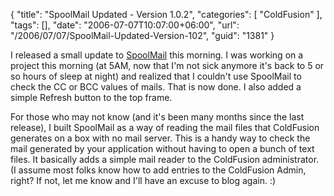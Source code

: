 {
	"title": "SpoolMail Updated - Version 1.0.2",
	"categories": [
		"ColdFusion"
	],
	"tags": [],
	"date": "2006-07-07T10:07:00+06:00",
	"url": "/2006/07/07/SpoolMail-Updated-Version-102",
	"guid": "1381"
}

I released a small update to <a href="http://ray.camdenfamily.com/projects/spoolmail">SpoolMail</a> this morning. I was working on a project this morning (at 5AM, now that I'm not sick anymore it's back to 5 or so hours of sleep at night) and realized that I couldn't use SpoolMail to check the CC or BCC values of mails. That is now done. I also added a simple Refresh button to the top frame.

For those who may not know (and it's been many months since the last release), I built SpoolMail as a way of reading the mail files that ColdFusion generates on a box with no mail server. This is a handy way to check the mail generated by your application without having to open a bunch of text files. It basically adds a simple mail reader to the ColdFusion administrator. (I assume most folks know how to add entries to the ColdFusion Admin, right? If not, let me know and I'll have an excuse to blog again. :)